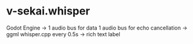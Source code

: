 # v-sekai.whisper

Godot Engine -> 1 audio bus for data 1 audio bus for echo cancellation -> ggml whisper.cpp every 0.5s -> rich text label 